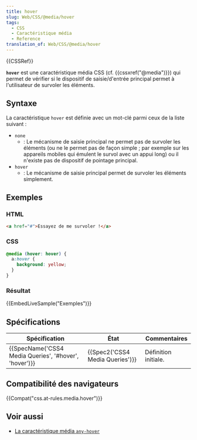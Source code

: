 ```yaml
---
title: hover
slug: Web/CSS/@media/hover
tags:
  - CSS
  - Caractéristique média
  - Reference
translation_of: Web/CSS/@media/hover
---
```

{{CSSRef}}

**`hover`** est une caractéristique média CSS (cf. {{cssxref("@media")}}) qui permet de vérifier si le dispositif de saisie/d'entrée principal permet à l'utilisateur de survoler les éléments.

## Syntaxe

La caractéristique `hover` est définie avec un mot-clé parmi ceux de la liste suivant :

- `none`
  - : Le mécanisme de saisie principal ne permet pas de survoler les éléments (ou ne le permet pas de façon simple ; par exemple sur les appareils mobiles qui émulent le survol avec un appui long) ou il n'existe pas de dispositif de pointage principal.
- `hover`
  - : Le mécanisme de saisie principal permet de survoler les éléments simplement.

## Exemples

### HTML

```html
<a href="#">Essayez de me survoler !</a>
```

### CSS

```css
@media (hover: hover) {
  a:hover {
    background: yellow;
  }
}
```

### Résultat

{{EmbedLiveSample("Exemples")}}

## Spécifications

| Spécification                                                            | État                                     | Commentaires         |
| ------------------------------------------------------------------------ | ---------------------------------------- | -------------------- |
| {{SpecName('CSS4 Media Queries', '#hover', 'hover')}} | {{Spec2('CSS4 Media Queries')}} | Définition initiale. |

## Compatibilité des navigateurs

{{Compat("css.at-rules.media.hover")}}

## Voir aussi

- [La caractéristique média `any-hover`](/fr/docs/Web/CSS/@media/any-hover)
